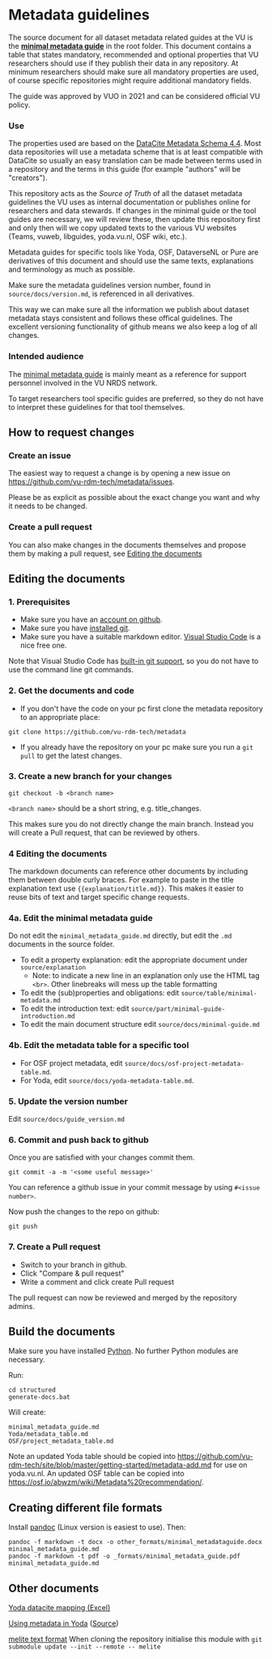 # Metadata guidelines

The source document for all dataset metadata related guides at the VU is the **[minimal metadata guide](minimal_metadata_guide.md)** in the root folder. This document contains a table that states mandatory, recommended and optional properties that VU researchers should use if they publish their
data in any repository. At minimum researchers should make sure all mandatory properties are used, of course specific repositories might require additional mandatory fields.

The guide was approved by VUO in 2021 and can be considered official VU policy.

### Use
The properties used are based on the [DataCite Metadata Schema 4.4](https://schema.datacite.org/meta/kernel-4.4/). Most data repositories will use a metadata scheme that is at least compatible with DataCite so usually an easy translation can be made between terms used in a repository and the terms in this guide (for example "authors" will be "creators").

This repository acts as the _Source of Truth_ of all the dataset metadata guidelines the VU uses as internal documentation or publishes online for researchers and data stewards. If changes in the minimal guide or the tool guides are necessary, we will review these, then update this repository first and only then will we copy updated texts to the various VU websites (Teams, vuweb, libguides, yoda.vu.nl, OSF wiki, etc.). 

Metadata guides for specific tools like Yoda, OSF, DataverseNL or Pure are derivatives of this document and should use the same texts, explanations and terminology as much as possible.

Make sure the metadata guidelines version number, found in `source/docs/version.md`, is referenced in all derivatives. 

This way we can make sure all the information we publish about dataset metadata stays consistent and follows these offical guidelines. The excellent versioning functionality of github means we also keep a log of all changes.
### Intended audience
The [minimal metadata guide](minimal_metadata_guide.md) is mainly meant as a reference for support personnel involved in the VU NRDS network. 

To target researchers tool specific guides are preferred, so they do not have to interpret these guidelines for that tool themselves. 

## How to request changes
### Create an issue
The easiest way to request a change is by opening a new issue on https://github.com/vu-rdm-tech/metadata/issues.

Please be as explicit as possible about the exact change you want and why it needs to be changed.
### Create a pull request
You can also make changes in the documents themselves and propose them by making a pull request, see [Editing the documents](#editing-the-documents)
## Editing the documents
### 1. Prerequisites
- Make sure you have an [account on github](https://github.com/signup?ref_cta=Sign+up&ref_loc=header+logged+out&ref_page=%2F&source=header-home).
- Make sure you have [installed git](https://git-scm.com/book/en/v2/Getting-Started-Installing-Git).
- Make sure you have a suitable markdown editor. [Visual Studio Code](https://code.visualstudio.com/) is a nice free one.

Note that Visual Studio Code has [built-in git support](https://code.visualstudio.com/docs/editor/versioncontrol), so you do not have to use the command line git commands.

### 2. Get the documents and code
- If you don't have the code on your pc first clone the metadata repository to an appropriate place:
```
git clone https://github.com/vu-rdm-tech/metadata
```
- If you already have the repository on your pc make sure you run a `git pull` to get the latest changes.
### 3. Create a new branch for your changes
```
git checkout -b <branch name>
```
`<branch name>` should be a short string, e.g. title_changes.

This makes sure you do not directly change the main branch. Instead you will create a Pull request, that can be reviewed by others.

### 4 Editing the documents
The markdown documents can reference other documents by including them between double curly braces. 
For example to paste in the title explanation text use `{{explanation/title.md}}`. This makes it easier to reuse bits of text and target specific change requests.

### 4a. Edit the minimal metadata guide
Do not edit the `minimal_metadata_guide.md` directly, but edit the `.md` documents in the source folder.

- To edit a property explanation: edit the appropriate document under `source/explanation`
  - Note: to indicate a new line in an explanation only use the HTML tag `<br>`. Other linebreaks will mess up the table formatting
- To edit the (sub)properties and obligations: edit `source/table/minimal-metadata.md`
- To edit the introduction text: edit `source/part/minimal-guide-introduction.md`
- To edit the main document structure edit `source/docs/minimal-guide.md`

### 4b. Edit the metadata table for a specific tool
- For OSF project metadata, edit `source/docs/osf-project-metadata-table.md`.
- For Yoda, edit `source/docs/yoda-metadata-table.md`.
### 5. Update the version number
Edit `source/docs/guide_version.md`

### 6. Commit and push back to github
Once you are satisfied with your changes commit them.
```
git commit -a -m '<some useful message>'
```
You can reference a github issue in your commit message by using `#<issue number>`.

Now push the changes to the repo on github:
```
git push
```
### 7. Create a Pull request
- Switch to your branch in github.
- Click "Compare & pull request"
- Write a comment and click create Pull request

The pull request can now be reviewed and merged by the repository admins.
## Build the documents
Make sure you have installed [Python](https://www.python.org/downloads/). No further Python modules are necessary.

Run:
```
cd structured
generate-docs.bat
```

Will create:
```
minimal_metadata_guide.md
Yoda/metadata_table.md
OSF/project_metadata_table.md
```

Note an updated Yoda table should be copied into https://github.com/vu-rdm-tech/site/blob/master/getting-started/metadata-add.md for use on yoda.vu.nl.
An updated OSF table can be copied into https://osf.io/abwzm/wiki/Metadata%20recommendation/.

## Creating different file formats
Install [pandoc](https://pandoc.org/installing.html) (Linux version is easiest to use). Then:
```
pandoc -f markdown -t docx -o other_formats/minimal_metadataguide.docx minimal_metadata_guide.md 
pandoc -f markdown -t pdf -o _formats/minimal_metadata_guide.pdf minimal_metadata_guide.md
```

## Other documents
[Yoda datacite mapping (Excel)](Yoda/Metadata%20Yoda-Pure.ods)

[Using metadata in Yoda](https://yoda.vu.nl/site/getting-started/metadata-add.html)
([Source](https://github.com/vu-rdm-tech/site/blob/master/getting-started/metadata-add.md))

[melite text format](melite/melite-proposed.md) 
When cloning the repository initialise this module with `git submodule update --init --remote -- melite`